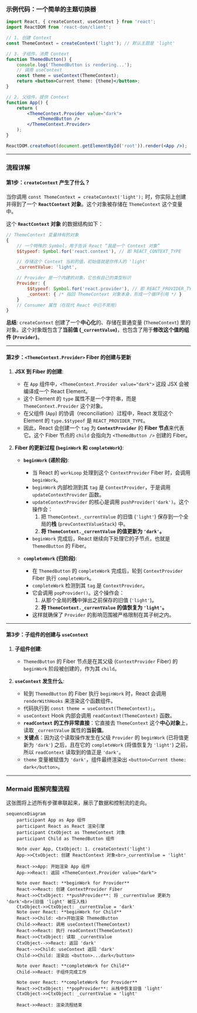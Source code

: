 ### 示例代码：一个简单的主题切换器

```jsx
import React, { createContext, useContext } from 'react';
import ReactDOM from 'react-dom/client';

// 1. 创建 Context
const ThemeContext = createContext('light'); // 默认主题是 'light'

// 3. 子组件，消费 Context
function ThemedButton() {
	console.log('ThemedButton is rendering...');
	// 调用 useContext
	const theme = useContext(ThemeContext);
	return <button>Current theme: {theme}</button>;
}

// 2. 父组件，提供 Context
function App() {
	return (
		<ThemeContext.Provider value="dark">
			<ThemedButton />
		</ThemeContext.Provider>
	);
}

ReactDOM.createRoot(document.getElementById('root')).render(<App />);
```

---

### 流程详解

#### 第1步：`createContext` 产生了什么？

当你调用 `const ThemeContext = createContext('light');` 时，你实际上创建并得到了一个 **`ReactContext` 对象**。这个对象被存储在 `ThemeContext` 这个变量中。

这个 **`ReactContext` 对象** 的数据结构如下：

```javascript
// ThemeContext 变量持有的对象
{
    // 一个特殊的 Symbol，用于告诉 React “我是一个 Context 对象”
    $$typeof: Symbol.for('react.context'), // 即 REACT_CONTEXT_TYPE

    // 存储这个 Context 当前的值，初始值就是你传入的 'light'
    _currentValue: 'light',

    // Provider 是一个内建的对象，它也有自己的类型标识
    Provider: {
        $$typeof: Symbol.for('react.provider'), // 即 REACT_PROVIDER_TYPE
        _context: { /* 指回 ThemeContext 对象本身，形成一个循环引用 */ }
    }
    // Consumer 属性（在现代 React 中已不常用）
}
```

**总结**: `createContext` 创建了一个**中心化**的、存储在普通变量 (`ThemeContext`) 里的对象。这个对象既包含了**当前值 (`_currentValue`)**，也包含了用于**修改这个值的组件 (`Provider`)**。

---

#### 第2步：`<ThemeContext.Provider>` Fiber 的创建与更新

1.  **JSX 到 Fiber 的创建**:

    - 在 `App` 组件中，`<ThemeContext.Provider value="dark">` 这段 JSX 会被编译成一个 React Element。
    - 这个 Element 的 `type` 属性不是一个字符串，而是 `ThemeContext.Provider` 这个对象。
    - 在父组件 (`App`) 的协调（reconciliation）过程中，React 发现这个 Element 的 `type.$$typeof` 是 `REACT_PROVIDER_TYPE`。
    - 因此，React 会创建一个 `tag` 为 **`ContextProvider`** 的 **Fiber 节点**来代表它。这个 Fiber 节点的 `child` 会指向为 `<ThemedButton />` 创建的 Fiber。

2.  **Fiber 的更新过程 (`beginWork` 和 `completeWork`)**:

    - **`beginWork` (递阶段)**:

      - 当 React 的 `workLoop` 处理到这个 `ContextProvider` Fiber 时，会调用 `beginWork`。
      - `beginWork` 内部检测到其 `tag` 是 `ContextProvider`，于是调用 `updateContextProvider` 函数。
      - `updateContextProvider` 的核心是调用 `pushProvider('dark')`。这个操作会：
        1.  把 `ThemeContext._currentValue` 的旧值 (`'light'`) 保存到一个全局的**栈** (`prevContextValueStack`) 中。
        2.  **将 `ThemeContext._currentValue` 的值更新为 `'dark'`。**
      - `beginWork` 完成后，React 继续向下处理它的子节点，也就是 `ThemedButton` 的 Fiber。

    - **`completeWork` (归阶段)**:

      - 在 `ThemedButton` 的 `completeWork` 完成后，轮到 `ContextProvider` Fiber 执行 `completeWork`。
      - `completeWork` 检测到其 `tag` 是 `ContextProvider`。
      - 它会调用 `popProvider()`。这个操作会：
        1.  从那个全局的**栈**中弹出之前保存的旧值 (`'light'`)。
        2.  **将 `ThemeContext._currentValue` 的值恢复为 `'light'`。**
      - 这样就确保了 `Provider` 的影响范围被严格限制在其子树之内。

---

#### 第3步：子组件的创建与 `useContext`

1.  **子组件创建**:

    - `ThemedButton` 的 Fiber 节点是在其父级 (`ContextProvider` Fiber) 的 `beginWork` 阶段被创建的，作为其 `child`。

2.  **`useContext` 发生什么**:

    - 轮到 `ThemedButton` 的 Fiber 执行 `beginWork` 时，React 会调用 `renderWithHooks` 来渲染这个函数组件。
    - 代码执行到 `const theme = useContext(ThemeContext);`。
    - `useContext` Hook 内部会调用 `readContext(ThemeContext)` 函数。
    - **`readContext` 的工作非常直接**：它直接去 `ThemeContext` 这个**中心对象**上，读取 `_currentValue` 属性的**当前值**。
    - **关键点**：因为这个读取操作发生在父级 `Provider` 的 `beginWork` (已将值更新为 `'dark'`) 之后，且在它的 `completeWork` (将值恢复为 `'light'`) 之前，所以 `readContext` 读取到的值正是 `'dark'`。
    - `theme` 变量被赋值为 `'dark'`，组件最终渲染出 `<button>Current theme: dark</button>`。

---

### Mermaid 图解完整流程

这张图将上述所有步骤串联起来，展示了数据和控制流的走向。

```mermaid
sequenceDiagram
    participant App as App 组件
    participant React as React 渲染引擎
    participant CtxObject as ThemeContext 对象
    participant Child as ThemedButton 组件

    Note over App, CtxObject: 1. createContext('light')
    App->>CtxObject: 创建 ReactContext 对象<br>_currentValue = 'light'

    React->>App: 开始渲染 App 组件
    App->>React: 返回 <ThemeContext.Provider value="dark">

    Note over React: **beginWork for Provider**
    React->>React: 创建 ContextProvider Fiber
    React->>CtxObject: **pushProvider**: 将 _currentValue 更新为 'dark'<br>(旧值 'light' 被压入栈)
    CtxObject->>CtxObject: _currentValue = 'dark'
    Note over React: **beginWork for Child**
    React->>Child: <br>开始渲染 ThemedButton
    Child->>React: 调用 useContext(ThemeContext)
    React->>React: 执行 readContext(ThemeContext)
    React->>CtxObject: 读取 _currentValue
    CtxObject-->>React: 返回 'dark'
    React-->>Child: useContext 返回 'dark'
    Child->>Child: 渲染出 <button>...dark</button>

    Note over React: **completeWork for Child**
    Child->>React: 子组件完成工作

    Note over React: **completeWork for Provider**
    React->>CtxObject: **popProvider**: 从栈中恢复旧值 'light'
    CtxObject->>CtxObject: _currentValue = 'light'

    React->>React: 渲染流程结束
```
